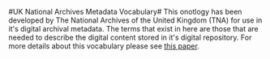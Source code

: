 #UK National Archives Metadata Vocabulary#
This onotlogy has been developed by The National Archives of the United Kingdom (TNA) for use in it's digital archival metadata. The terms that exist in here are those that are needed to describe the digital content stored in it's digital repository.
For more details about this vocabulary please see [this paper](http://www.balisage.net/Proceedings/vol16/html/Walpole01/BalisageVol16-Walpole01.html).
